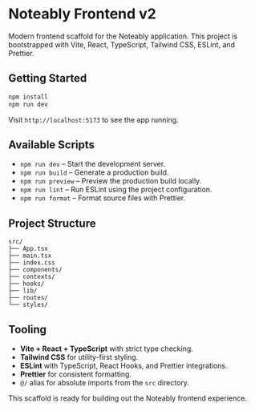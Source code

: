 # Noteably Frontend v2

Modern frontend scaffold for the Noteably application. This project is bootstrapped with Vite, React, TypeScript, Tailwind CSS, ESLint, and Prettier.

## Getting Started

```bash
npm install
npm run dev
```

Visit `http://localhost:5173` to see the app running.

## Available Scripts

- `npm run dev` – Start the development server.
- `npm run build` – Generate a production build.
- `npm run preview` – Preview the production build locally.
- `npm run lint` – Run ESLint using the project configuration.
- `npm run format` – Format source files with Prettier.

## Project Structure

```
src/
├── App.tsx
├── main.tsx
├── index.css
├── components/
├── contexts/
├── hooks/
├── lib/
├── routes/
└── styles/
```

## Tooling

- **Vite + React + TypeScript** with strict type checking.
- **Tailwind CSS** for utility-first styling.
- **ESLint** with TypeScript, React Hooks, and Prettier integrations.
- **Prettier** for consistent formatting.
- `@/` alias for absolute imports from the `src` directory.

This scaffold is ready for building out the Noteably frontend experience.
